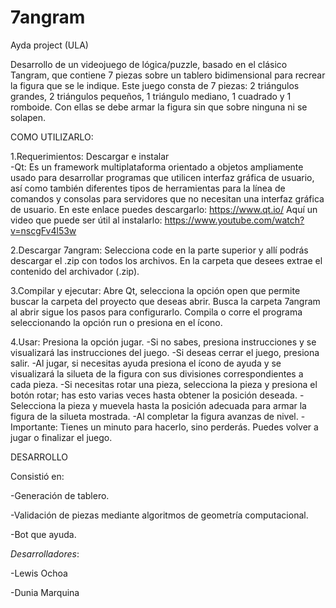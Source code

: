 # 7angram
Ayda project (ULA)

Desarrollo de un videojuego de lógica/puzzle, basado en el clásico Tangram, que contiene 7 piezas sobre un tablero bidimensional para recrear la figura que se le indique.
Este juego consta de 7 piezas: 2 triángulos grandes, 2 triángulos pequeños, 1 triángulo mediano, 1 cuadrado y 1 romboide. Con ellas se debe armar la figura sin que sobre ninguna ni se solapen.

COMO UTILIZARLO:

1.Requerimientos: Descargar e instalar  
  -Qt: Es un framework multiplataforma orientado a objetos ampliamente usado para desarrollar programas que utilicen interfaz gráfica de usuario, así como también diferentes tipos de herramientas para la línea de comandos y consolas para servidores que no necesitan una interfaz gráfica de usuario.
En este enlace puedes descargarlo: https://www.qt.io/
Aquí un video que puede ser útil al instalarlo: https://www.youtube.com/watch?v=nscgFv4l53w

2.Descargar 7angram: Selecciona code en la parte superior y allí podrás descargar el .zip con todos los archivos.
En la carpeta que desees extrae el contenido del archivador (.zip).

3.Compilar y ejecutar: Abre Qt, selecciona la opción open que permite buscar la carpeta del proyecto que deseas abrir. Busca la carpeta 7angram al abrir sigue los pasos para configurarlo.
Compila o corre el programa seleccionando la opción run o presiona en el ícono.

4.Usar: Presiona la opción jugar. 
  -Si no sabes, presiona instrucciones y se visualizará las instrucciones del juego.
  -Si deseas cerrar el juego, presiona salir.
  -Al jugar, si necesitas ayuda presiona el ícono de ayuda y se visualizará la silueta de la figura con sus divisiones correspondientes a cada pieza. 
  -Si necesitas rotar una pieza, selecciona la pieza y presiona el botón rotar; has esto varias veces hasta obtener la posición deseada.
  -Selecciona la pieza y muevela hasta la posición adecuada para armar la figura de la silueta mostrada.
  -Al completar la figura avanzas de nivel.
  -Importante: Tienes un minuto para hacerlo, sino perderás. Puedes volver a jugar o finalizar el juego.

DESARROLLO

Consistió en:

-Generación de tablero.

-Validación de piezas mediante algoritmos de geometría computacional.

-Bot que ayuda.

*Desarrolladores*:

-Lewis Ochoa

-Dunia Marquina

